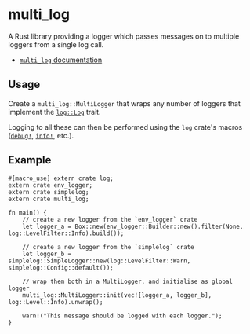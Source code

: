 # multi\_log #

A Rust library providing a logger which passes messages on to multiple loggers
from a single log call.

* [`multi_log` documentation](https://docs.rs/multi_log/)

## Usage ##

Create a `multi_log::MultiLogger` that wraps any number of loggers that
implement the [`log::Log`](https://docs.rs/log/0.4.1/log/trait.Log.html) trait.

Logging to all these can then be performed using the `log` crate's macros
([`debug!`](https://docs.rs/log/0.4.1/log/macro.debug.html),
[`info!`](https://docs.rs/log/0.4.1/log/macro.info.html), etc.).

## Example ##

    #[macro_use] extern crate log;
    extern crate env_logger;
    extern crate simplelog;
    extern crate multi_log;

    fn main() {
		// create a new logger from the `env_logger` crate
        let logger_a = Box::new(env_logger::Builder::new().filter(None, log::LevelFilter::Info).build());

		// create a new logger from the `simplelog` crate
		let logger_b = simplelog::SimpleLogger::new(log::LevelFilter::Warn, simplelog::Config::default());

		// wrap them both in a MultiLogger, and initialise as global logger
		multi_log::MultiLogger::init(vec![logger_a, logger_b], log::Level::Info).unwrap();

        warn!("This message should be logged with each logger.");
    }
